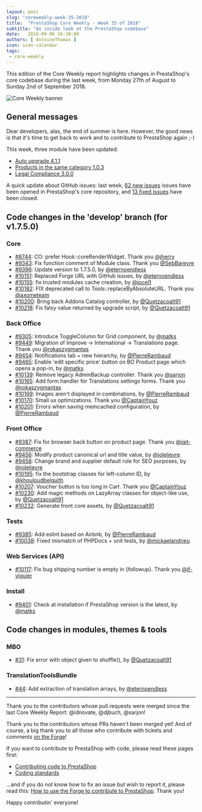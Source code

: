 ```yaml
---
layout: post
slug: "coreweekly-week-35-2018"
title:  "PrestaShop Core Weekly - Week 35 of 2018"
subtitle: "An inside look at the PrestaShop codebase"
date:   2018-09-06 16:30:00
authors: [ AntoineThomas ]
icon: icon-calendar
tags:
 - core-weekly
---
```


This edition of the Core Weekly report highlights changes in PrestaShop's core codebase during the last week, from Monday 27th of August to Sunday 2nd of September 2018.

![Core Weekly banner](/assets/images/2017/04/core_weekly_banner.jpg)


## General messages

Dear developers, alas, the end of summer is here. However, the good news is that it's time to get back to work and to contribute to PrestaShop again ;-)

This week, three module have been updated:

* [Auto upgrade 4.1.1](https://github.com/PrestaShop/autoupgrade/releases/tag/v4.1.1)
* [Products in the same category 1.0.3](https://github.com/PrestaShop/ps_categoryproducts/releases/tag/v1.0.3)
* [Legal Compliance 3.0.0](https://github.com/PrestaShop/ps_legalcompliance/releases/tag/v3.0.0)

A quick update about GitHub issues: last week, [62 new issues](https://github.com/PrestaShop/PrestaShop/issues?utf8=%E2%9C%93&q=is:issue+created:2018-08-27..2018-09-02) issues have been opened in PrestaShop's core repository, and [13 fixed issues](https://github.com/PrestaShop/PrestaShop/issues?utf8=%E2%9C%93&q=is:issue+label:fixed+closed:2018-08-27..2018-09-02) have been closed.


## Code changes in the 'develop' branch (for v1.7.5.0)

### Core

* [#8744](https://github.com/PrestaShop/PrestaShop/pull/8744): CO: prefer Hook::coreRenderWidget. Thank you [@jherry](https://github.com/jherry)
* [#9343](https://github.com/PrestaShop/PrestaShop/pull/9343): Fix function comment of Module class. Thank you [@SebBareyre](https://github.com/SebBareyre)
* [#9396](https://github.com/PrestaShop/PrestaShop/pull/9396): Update version to 1.7.5.0, by [@eternoendless](https://github.com/eternoendless)
* [#10151](https://github.com/PrestaShop/PrestaShop/pull/10151): Replaced Forge URL with GitHub issues, by [@eternoendless](https://github.com/eternoendless)
* [#10155](https://github.com/PrestaShop/PrestaShop/pull/10155): fix trusted modules cache creation, by [@jocel1](https://github.com/jocel1)
* [#10182](https://github.com/PrestaShop/PrestaShop/pull/10182): FIX deprecated call to Tools::replaceByAbsoluteURL. Thank you [@axometeam](https://github.com/axometeam)
* [#10200](https://github.com/PrestaShop/PrestaShop/pull/10200): Bring back Addons Catalog controller, by [@Quetzacoalt91](https://github.com/Quetzacoalt91)
* [#10218](https://github.com/PrestaShop/PrestaShop/pull/10218): Fix falsy value returned by upgrade script, by [@Quetzacoalt91](https://github.com/Quetzacoalt91)


### Back Office

* [#9305](https://github.com/PrestaShop/PrestaShop/pull/9305): Introduce ToggleColumn for Grid component, by [@matks](https://github.com/matks)
* [#9449](https://github.com/PrestaShop/PrestaShop/pull/9449): Migration of Improve -> International -> Translations page. Thank you [@rokaszygmantas](https://github.com/rokaszygmantas)
* [#9454](https://github.com/PrestaShop/PrestaShop/pull/9454): Notifications tab + new hierarchy, by [@PierreRambaud](https://github.com/PierreRambaud)
* [#9465](https://github.com/PrestaShop/PrestaShop/pull/9465): Enable 'edit specific price' button on BO Product page which opens a pop-in, by [@matks](https://github.com/matks)
* [#10139](https://github.com/PrestaShop/PrestaShop/pull/10139): Remove legacy AdminBackup controller. Thank you [@sarjon](https://github.com/sarjon)
* [#10165](https://github.com/PrestaShop/PrestaShop/pull/10165): Add form handler for Translations settings forms. Thank you [@rokaszygmantas](https://github.com/rokaszygmantas)
* [#10169](https://github.com/PrestaShop/PrestaShop/pull/10169): Images aren't displayed in combinations, by [@PierreRambaud](https://github.com/PierreRambaud)
* [#10170](https://github.com/PrestaShop/PrestaShop/pull/10170): Small ux optimizations. Thank you [@CaptainYouz](https://github.com/CaptainYouz)
* [#10201](https://github.com/PrestaShop/PrestaShop/pull/10201): Errors when saving memcached configuration, by [@PierreRambaud](https://github.com/PierreRambaud)


### Front Office

* [#9387](https://github.com/PrestaShop/PrestaShop/pull/9387): Fix for browser back button on product page. Thank you [@iqit-commerce](https://github.com/iqit-commerce)
* [#9456](https://github.com/PrestaShop/PrestaShop/pull/9456): Modify product canonical url and title value, by [@jolelievre](https://github.com/jolelievre)
* [#9458](https://github.com/PrestaShop/PrestaShop/pull/9458): Change brand and supplier default rule for SEO purposes, by [@jolelievre](https://github.com/jolelievre)
* [#10195](https://github.com/PrestaShop/PrestaShop/pull/10195): fix the bootstrap classes for left-column ID, by [@khouloudbelguith](https://github.com/khouloudbelguith)
* [#10207](https://github.com/PrestaShop/PrestaShop/pull/10207): Voucher button is too long in Cart. Thank you [@CaptainYouz](https://github.com/CaptainYouz)
* [#10230](https://github.com/PrestaShop/PrestaShop/pull/10230): Add magic methods on LazyArray classes for object-like use, by [@Quetzacoalt91](https://github.com/Quetzacoalt91)
* [#10232](https://github.com/PrestaShop/PrestaShop/pull/10232): Generate front core assets, by [@Quetzacoalt91](https://github.com/Quetzacoalt91)


### Tests

* [#9385](https://github.com/PrestaShop/PrestaShop/pull/9385): Add eslint based on Airbnb, by [@PierreRambaud](https://github.com/PierreRambaud)
* [#10038](https://github.com/PrestaShop/PrestaShop/pull/10038): Fixed mismatch of PHPDocs + unit tests, by [@mickaelandrieu](https://github.com/mickaelandrieu)


### Web Services (API)

* [#10117](https://github.com/PrestaShop/PrestaShop/pull/10117): Fix bug shipping number is empty in {followup}. Thank you [@jf-viguier](https://github.com/jf-viguier)


### Install

* [#9401](https://github.com/PrestaShop/PrestaShop/pull/9401): Check at installation if PrestaShop version is the latest, by [@matks](https://github.com/matks)


## Code changes in modules, themes & tools

### MBO

* [#31](https://github.com/PrestaShop/ps_mbo/pull/31): Fix error with object given to shuffle(), by [@Quetzacoalt91](https://github.com/Quetzacoalt91)


### TranslationToolsBundle

* [#44](https://github.com/PrestaShop/TranslationToolsBundle/pull/44): Add extraction of translation arrays, by [@eternoendless](https://github.com/eternoendless)


<hr />

Thank you to the contributors whose pull requests were merged since the last Core Weekly Report: @idnovate, @djbuch, @sarjon!

Thank you to the contributors whose PRs haven't been merged yet! And of course, a big thank you to all those who contribute with tickets and comments [on the Forge](http://forge.prestashop.com/)!

If you want to contribute to PrestaShop with code, please read these pages first:

 * [Contributing code to PrestaShop](https://devdocs.prestashop.com/1.7/contribute/contribution-guidelines/)
 * [Coding standards](https://devdocs.prestashop.com/1.7/development/coding-standards/)

...and if you do not know how to fix an issue but wish to report it, please read this: [How to use the Forge to contribute to PrestaShop](https://devdocs.prestashop.com/1.7/contribute/contribute-reporting-issues/). Thank you!

Happy contributin' everyone!
